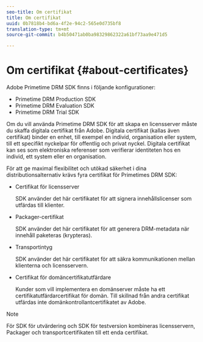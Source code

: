 ```yaml
---
seo-title: Om certifikat
title: Om certifikat
uuid: 0b7818b4-bd6a-4f2e-94c2-565e0d735bf8
translation-type: tm+mt
source-git-commit: b4b50471ab0ba98329862322a61bf73aa9e471d5

---
```



# Om certifikat {#about-certificates}

Adobe Primetime DRM SDK finns i följande konfigurationer:

* Primetime DRM Production SDK
* Primetime DRM Evaluation SDK
* Primetime DRM Trial SDK

Om du vill använda Primetime DRM SDK för att skapa en licensserver måste du skaffa digitala certifikat från Adobe. Digitala certifikat (kallas även certifikat) binder en enhet, till exempel en individ, organisation eller system, till ett specifikt nyckelpar för offentlig och privat nyckel. Digitala certifikat kan ses som elektroniska referenser som verifierar identiteten hos en individ, ett system eller en organisation.

För att ge maximal flexibilitet och utökad säkerhet i dina distributionsalternativ krävs fyra certifikat för Primetimes DRM SDK:

* Certifikat för licensserver

   SDK använder det här certifikatet för att signera innehållslicenser som utfärdas till klienter.
* Packager-certifikat

   SDK använder det här certifikatet för att generera DRM-metadata när innehåll paketeras (krypteras).
* Transportintyg

   SDK använder det här certifikatet för att säkra kommunikationen mellan klienterna och licensservern.
* Certifikat för domäncertifikatutfärdare

   Kunder som vill implementera en domänserver måste ha ett certifikatutfärdarcertifikat för domän. Till skillnad från andra certifikat utfärdas inte domänkontrollantcertifikatet av Adobe.

>[!NOTE]
>
>För SDK för utvärdering och SDK för testversion kombineras licensservern, Packager och transportcertifikaten till ett enda certifikat.

